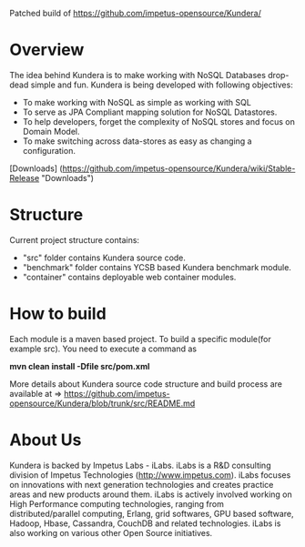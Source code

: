 Patched build of https://github.com/impetus-opensource/Kundera/

Overview
=========
The idea behind Kundera is to make working with NoSQL Databases drop-dead simple and fun. Kundera is being developed with following objectives:

*  To make working with NoSQL as simple as working with SQL
*  To serve as JPA Compliant mapping solution for NoSQL Datastores.
*	To help developers, forget the complexity of NoSQL stores and focus on Domain Model.
*	To make switching across data-stores as easy as changing a configuration.


[Downloads] (https://github.com/impetus-opensource/Kundera/wiki/Stable-Release "Downloads")


Structure
=========
Current project structure contains:
* "src" folder contains Kundera source code.
* "benchmark" folder contains YCSB based Kundera benchmark module.
* "container" contains deployable web container modules.

How to build
============
Each module is a maven based project. To build a specific module(for example src). You need to execute a command as 

<b>mvn clean install -Dfile src/pom.xml </b>

More details about Kundera source code structure and build process are available at => 
https://github.com/impetus-opensource/Kundera/blob/trunk/src/README.md


About Us
========
Kundera is backed by Impetus Labs - iLabs. iLabs is a R&D consulting division of Impetus Technologies (http://www.impetus.com). iLabs focuses on innovations with next generation technologies and creates practice areas and new products around them. iLabs is actively involved working on High Performance computing technologies, ranging from distributed/parallel computing, Erlang, grid softwares, GPU based software, Hadoop, Hbase, Cassandra, CouchDB and related technologies. iLabs is also working on various other Open Source initiatives.
